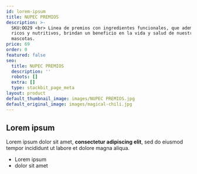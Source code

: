 ```yaml
---
id: lorem-ipsum
title: NUPEC PREMIOS
description: >-
  SKU:OO29 <br> Linea de premios con ingredientes funcionales, que además de ser
  ricos y nutritivos, brindan un beneficio en la vida y salud de nuestras
  mascotas.
price: 69
order: 0
featured: false
seo:
  title: NUPEC PREMIOS
  description: ''
  robots: []
  extra: []
  type: stackbit_page_meta
layout: product
default_thumbnail_image: images/NUPEC PREMIOS.jpg
default_original_image: images/magical-chili.jpg
---
```

## Lorem ipsum

Lorem ipsum dolor sit amet, **consectetur adipiscing elit**, sed do eiusmod tempor incididunt ut labore et dolore magna aliqua.

- Lorem ipsum
- dolor sit amet